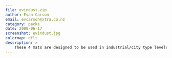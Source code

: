 ```yaml
---
file: evindust.zip
author: Evan Carson
email: evcarson@xtra.co.nz
category: packs
date: 2000-06-17
screenshot: evindust.jpg
colormap: dflt
description: >
    These 4 mats are designed to be used in industrial/city type levels.  It includes an animated mercury pool as well as a couple yellow warning stripes.
---
```

